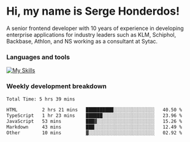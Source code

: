 # Hi, my name is Serge Honderdos!

A senior frontend developer with 10 years of experience in developing enterprise applications for industry leaders such as KLM, Schiphol, Backbase, Athlon, and NS working as a consultant at Sytac.

### Languages and tools
[![My Skills](https://skillicons.dev/icons?i=js,ts,angular,react,vue,nodejs,sqlite,postgres,mongodb,git,azure)](#)

### Weekly development breakdown
<!--START_SECTION:waka-->

```txt
Total Time: 5 hrs 39 mins

HTML         2 hrs 21 mins   ██████████░░░░░░░░░░░░░░░   40.50 %
TypeScript   1 hr 23 mins    ██████░░░░░░░░░░░░░░░░░░░   23.96 %
JavaScript   53 mins         ███▓░░░░░░░░░░░░░░░░░░░░░   15.26 %
Markdown     43 mins         ███░░░░░░░░░░░░░░░░░░░░░░   12.49 %
Other        10 mins         ▓░░░░░░░░░░░░░░░░░░░░░░░░   02.92 %
```

<!--END_SECTION:waka-->
